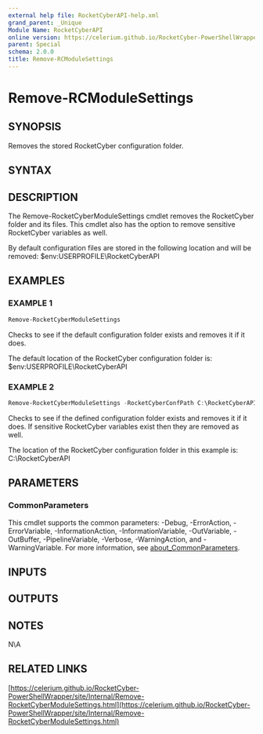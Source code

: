 ```yaml
---
external help file: RocketCyberAPI-help.xml
grand_parent: _Unique
Module Name: RocketCyberAPI
online version: https://celerium.github.io/RocketCyber-PowerShellWrapper/site/_Unique/Remove-RCModuleSettings.html
parent: Special
schema: 2.0.0
title: Remove-RCModuleSettings
---
```


# Remove-RCModuleSettings

## SYNOPSIS
Removes the stored RocketCyber configuration folder.

## SYNTAX

## DESCRIPTION
The Remove-RocketCyberModuleSettings cmdlet removes the RocketCyber folder and its files.
This cmdlet also has the option to remove sensitive RocketCyber variables as well.

By default configuration files are stored in the following location and will be removed:
    $env:USERPROFILE\RocketCyberAPI

## EXAMPLES

### EXAMPLE 1
```powershell
Remove-RocketCyberModuleSettings
```

Checks to see if the default configuration folder exists and removes it if it does.

The default location of the RocketCyber configuration folder is:
    $env:USERPROFILE\RocketCyberAPI

### EXAMPLE 2
```powershell
Remove-RocketCyberModuleSettings -RocketCyberConfPath C:\RocketCyberAPI -AndVariables
```

Checks to see if the defined configuration folder exists and removes it if it does.
If sensitive RocketCyber variables exist then they are removed as well.

The location of the RocketCyber configuration folder in this example is:
    C:\RocketCyberAPI

## PARAMETERS

### CommonParameters
This cmdlet supports the common parameters: -Debug, -ErrorAction, -ErrorVariable, -InformationAction, -InformationVariable, -OutVariable, -OutBuffer, -PipelineVariable, -Verbose, -WarningAction, and -WarningVariable. For more information, see [about_CommonParameters](http://go.microsoft.com/fwlink/?LinkID=113216).

## INPUTS

## OUTPUTS

## NOTES
N\A

## RELATED LINKS

[https://celerium.github.io/RocketCyber-PowerShellWrapper/site/Internal/Remove-RocketCyberModuleSettings.html](https://celerium.github.io/RocketCyber-PowerShellWrapper/site/Internal/Remove-RocketCyberModuleSettings.html)

